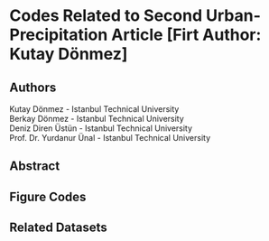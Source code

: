 # Codes Related to Second Urban-Precipitation Article [Firt Author: Kutay Dönmez]

## Authors
Kutay Dönmez - Istanbul Technical University <br> 
Berkay Dönmez - Istanbul Technical University <br>
Deniz Diren Üstün - Istanbul Technical University <br>
Prof. Dr. Yurdanur Ünal - Istanbul Technical University <br>

## Abstract


## Figure Codes


## Related Datasets


[Article Page]: <https://donmezkutay.github.io/visjobs/>

